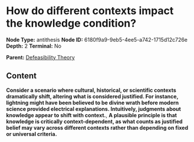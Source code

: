 # How do different contexts impact the knowledge condition?

**Node Type:** antithesis
**Node ID:** 6180f9a9-9eb5-4ee5-a742-1715d12c726e
**Depth:** 2
**Terminal:** No

**Parent:** [Defeasibility Theory](defeasibility-theory.md)

## Content

**Consider a scenario where cultural, historical, or scientific contexts dramatically shift, altering what is considered justified. For instance, lightning might have been believed to be divine wrath before modern science provided electrical explanations. Intuitively, judgments about knowledge appear to shift with context.**, **A plausible principle is that knowledge is critically context-dependent, as what counts as justified belief may vary across different contexts rather than depending on fixed or universal criteria.**
